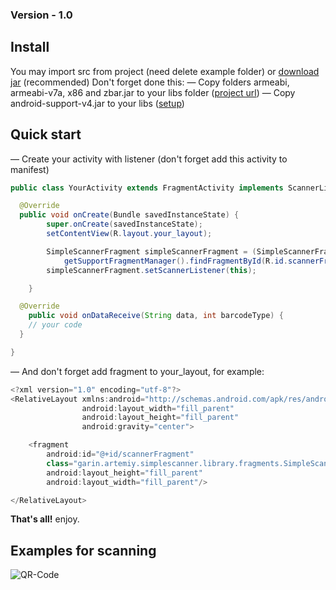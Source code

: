 <h3>Version - 1.0</h3>

<h2>Install</h2>
You may import src from project (need delete example folder) or <a href="https://github.com/kvirair/Simple-Scanner-Android/releases">download jar</a> (recommended)
Don't forget done this:
— Copy folders armeabi, armeabi-v7a, x86 and zbar.jar to your libs folder (<a href="http://zbar.sourceforge.net/">project url</a>)
— Copy android-support-v4.jar to your libs (<a href="http://developer.android.com/tools/support-library/setup.html">setup</a>)

<h2>Quick start</h2>

— Create your activity with listener (don't forget add this activity to manifest)

```java
public class YourActivity extends FragmentActivity implements ScannerListener {

  @Override
  public void onCreate(Bundle savedInstanceState) {
        super.onCreate(savedInstanceState);
        setContentView(R.layout.your_layout);

        SimpleScannerFragment simpleScannerFragment = (SimpleScannerFragment)
            getSupportFragmentManager().findFragmentById(R.id.scannerFragment);
        simpleScannerFragment.setScannerListener(this);

    }

  @Override
    public void onDataReceive(String data, int barcodeType) {
    // your code
  }

}
```

— And don't forget add fragment to your_layout, for example:

```java
<?xml version="1.0" encoding="utf-8"?>
<RelativeLayout xmlns:android="http://schemas.android.com/apk/res/android"
                android:layout_width="fill_parent"
                android:layout_height="fill_parent"
                android:gravity="center">

    <fragment
        android:id="@+id/scannerFragment"
        class="garin.artemiy.simplescanner.library.fragments.SimpleScannerFragment"
        android:layout_height="fill_parent"
        android:layout_width="fill_parent"/>

</RelativeLayout>
```

**That's all!** enjoy.

<h2>Examples for scanning</h2>

![QR-Code](http://img208.imageshack.us/img208/4696/ors.gif)

